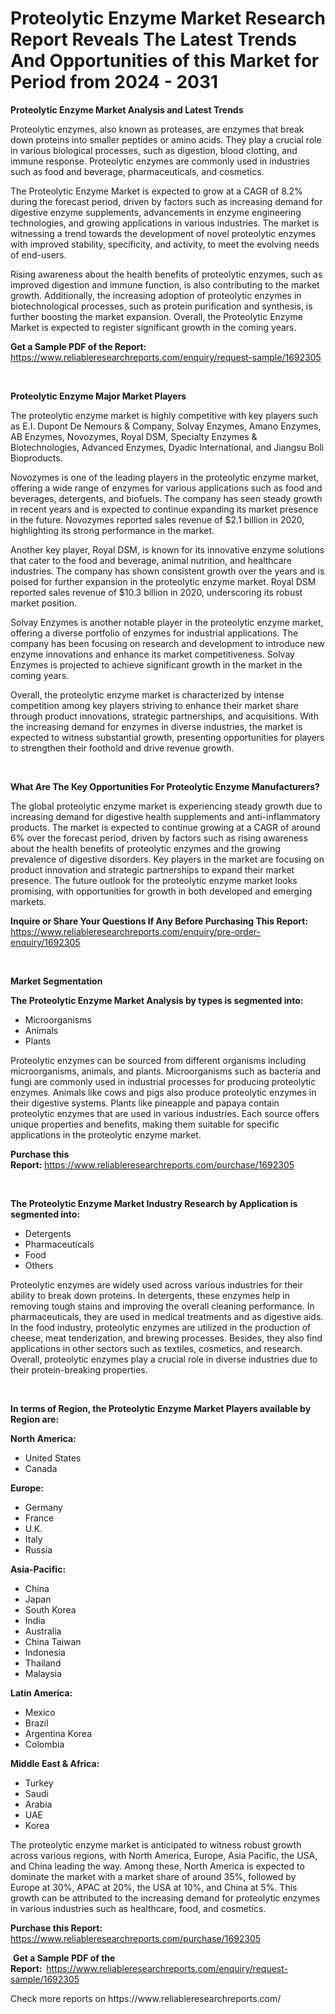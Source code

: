 <p><h1>Proteolytic Enzyme Market Research Report Reveals The Latest Trends And Opportunities of this Market for Period from 2024 - 2031</h1></p><p><strong>Proteolytic Enzyme Market Analysis and Latest Trends</strong></p>
<p><p>Proteolytic enzymes, also known as proteases, are enzymes that break down proteins into smaller peptides or amino acids. They play a crucial role in various biological processes, such as digestion, blood clotting, and immune response. Proteolytic enzymes are commonly used in industries such as food and beverage, pharmaceuticals, and cosmetics.</p><p>The Proteolytic Enzyme Market is expected to grow at a CAGR of 8.2% during the forecast period, driven by factors such as increasing demand for digestive enzyme supplements, advancements in enzyme engineering technologies, and growing applications in various industries. The market is witnessing a trend towards the development of novel proteolytic enzymes with improved stability, specificity, and activity, to meet the evolving needs of end-users.</p><p>Rising awareness about the health benefits of proteolytic enzymes, such as improved digestion and immune function, is also contributing to the market growth. Additionally, the increasing adoption of proteolytic enzymes in biotechnological processes, such as protein purification and synthesis, is further boosting the market expansion. Overall, the Proteolytic Enzyme Market is expected to register significant growth in the coming years.</p></p>
<p><strong>Get a Sample PDF of the Report:&nbsp;</strong> <a href="https://www.reliableresearchreports.com/enquiry/request-sample/1692305">https://www.reliableresearchreports.com/enquiry/request-sample/1692305</a></p>
<p>&nbsp;</p>
<p><strong>Proteolytic Enzyme Major Market Players</strong></p>
<p><p>The proteolytic enzyme market is highly competitive with key players such as E.I. Dupont De Nemours & Company, Solvay Enzymes, Amano Enzymes, AB Enzymes, Novozymes, Royal DSM, Specialty Enzymes & Biotechnologies, Advanced Enzymes, Dyadic International, and Jiangsu Boli Bioproducts.</p><p>Novozymes is one of the leading players in the proteolytic enzyme market, offering a wide range of enzymes for various applications such as food and beverages, detergents, and biofuels. The company has seen steady growth in recent years and is expected to continue expanding its market presence in the future. Novozymes reported sales revenue of $2.1 billion in 2020, highlighting its strong performance in the market.</p><p>Another key player, Royal DSM, is known for its innovative enzyme solutions that cater to the food and beverage, animal nutrition, and healthcare industries. The company has shown consistent growth over the years and is poised for further expansion in the proteolytic enzyme market. Royal DSM reported sales revenue of $10.3 billion in 2020, underscoring its robust market position.</p><p>Solvay Enzymes is another notable player in the proteolytic enzyme market, offering a diverse portfolio of enzymes for industrial applications. The company has been focusing on research and development to introduce new enzyme innovations and enhance its market competitiveness. Solvay Enzymes is projected to achieve significant growth in the market in the coming years.</p><p>Overall, the proteolytic enzyme market is characterized by intense competition among key players striving to enhance their market share through product innovations, strategic partnerships, and acquisitions. With the increasing demand for enzymes in diverse industries, the market is expected to witness substantial growth, presenting opportunities for players to strengthen their foothold and drive revenue growth.</p></p>
<p>&nbsp;</p>
<p><strong>What Are The Key Opportunities For Proteolytic Enzyme Manufacturers?</strong></p>
<p><p>The global proteolytic enzyme market is experiencing steady growth due to increasing demand for digestive health supplements and anti-inflammatory products. The market is expected to continue growing at a CAGR of around 6% over the forecast period, driven by factors such as rising awareness about the health benefits of proteolytic enzymes and the growing prevalence of digestive disorders. Key players in the market are focusing on product innovation and strategic partnerships to expand their market presence. The future outlook for the proteolytic enzyme market looks promising, with opportunities for growth in both developed and emerging markets.</p></p>
<p><strong>Inquire or Share Your Questions If Any Before Purchasing This Report:</strong> <a href="https://www.reliableresearchreports.com/enquiry/pre-order-enquiry/1692305">https://www.reliableresearchreports.com/enquiry/pre-order-enquiry/1692305</a></p>
<p>&nbsp;</p>
<p><strong>Market Segmentation</strong></p>
<p><strong>The Proteolytic Enzyme Market Analysis by types is segmented into:</strong></p>
<p><ul><li>Microorganisms</li><li>Animals</li><li>Plants</li></ul></p>
<p><p>Proteolytic enzymes can be sourced from different organisms including microorganisms, animals, and plants. Microorganisms such as bacteria and fungi are commonly used in industrial processes for producing proteolytic enzymes. Animals like cows and pigs also produce proteolytic enzymes in their digestive systems. Plants like pineapple and papaya contain proteolytic enzymes that are used in various industries. Each source offers unique properties and benefits, making them suitable for specific applications in the proteolytic enzyme market.</p></p>
<p><strong>Purchase this Report:&nbsp;</strong><a href="https://www.reliableresearchreports.com/purchase/1692305">https://www.reliableresearchreports.com/purchase/1692305</a></p>
<p>&nbsp;</p>
<p><strong>The Proteolytic Enzyme Market Industry Research by Application is segmented into:</strong></p>
<p><ul><li>Detergents</li><li>Pharmaceuticals</li><li>Food</li><li>Others</li></ul></p>
<p><p>Proteolytic enzymes are widely used across various industries for their ability to break down proteins. In detergents, these enzymes help in removing tough stains and improving the overall cleaning performance. In pharmaceuticals, they are used in medical treatments and as digestive aids. In the food industry, proteolytic enzymes are utilized in the production of cheese, meat tenderization, and brewing processes. Besides, they also find applications in other sectors such as textiles, cosmetics, and research. Overall, proteolytic enzymes play a crucial role in diverse industries due to their protein-breaking properties.</p></p>
<p>&nbsp;</p>
<p><strong>In terms of Region, the Proteolytic Enzyme Market Players available by Region are:</strong></p>
<p>
    <p> <strong> North America: </strong>
        <ul>
            <li>United States</li>
            <li>Canada</li>
        </ul>
        </p> 
    <p> <strong> Europe: </strong>
        <ul>
            <li>Germany</li>
            <li>France</li>
            <li>U.K.</li>
            <li>Italy</li>
            <li>Russia</li>
        </ul>
        </p> 
    <p> <strong> Asia-Pacific: </strong>
        <ul>
            <li>China</li>
            <li>Japan</li>
            <li>South Korea</li>
            <li>India</li>
            <li>Australia</li>
            <li>China Taiwan</li>
            <li>Indonesia</li>
            <li>Thailand</li>
            <li>Malaysia</li>
        </ul>
        </p> 
    <p> <strong> Latin America: </strong>
        <ul>
            <li>Mexico</li>
            <li>Brazil</li>
            <li>Argentina Korea</li>
            <li>Colombia</li>
        </ul>
        </p> 
    <p> <strong> Middle East & Africa: </strong>
        <ul>
            <li>Turkey</li>
            <li>Saudi</li>
            <li>Arabia</li>
            <li>UAE</li>
            <li>Korea</li>
        </ul>
    </p>
    </p>
<p><p>The proteolytic enzyme market is anticipated to witness robust growth across various regions, with North America, Europe, Asia Pacific, the USA, and China leading the way. Among these, North America is expected to dominate the market with a market share of around 35%, followed by Europe at 30%, APAC at 20%, the USA at 10%, and China at 5%. This growth can be attributed to the increasing demand for proteolytic enzymes in various industries such as healthcare, food, and cosmetics.</p></p>
<p><strong>Purchase this Report: </strong><a href="https://www.reliableresearchreports.com/purchase/1692305">https://www.reliableresearchreports.com/purchase/1692305</a></p>
<p>&nbsp;<strong>Get a Sample PDF of the Report:&nbsp;&nbsp;</strong><a href="https://www.reliableresearchreports.com/enquiry/request-sample/1692305">https://www.reliableresearchreports.com/enquiry/request-sample/1692305</a></p>
<p><strong></strong></p>
<p>Check more reports on https://www.reliableresearchreports.com/</p>